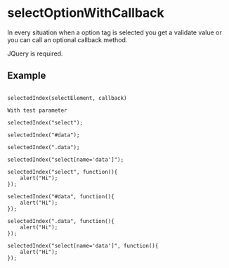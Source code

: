 # selectOptionWithCallback

In every situation when a option tag is selected you get a validate value or you can call an optional callback method.

JQuery is required.

## Example

```code

selectedIndex(selectElement, callback)

With test parameter

selectedIndex("select");

selectedIndex("#data");

selectedIndex(".data");

selectedIndex("select[name='data']");

selectedIndex("select", function(){
    alert("Hi");
});

selectedIndex("#data", function(){
    alert("Hi");
});

selectedIndex(".data", function(){
    alert("Hi");
});

selectedIndex("select[name='data']", function(){
    alert("Hi");
});

```